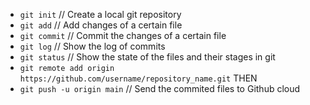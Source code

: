 

* `git init` // Create a local git repository
* `git add` // Add changes of a certain file
* `git commit` // Commit the changes of a certain file
* `git log` // Show the log of commits
* `git status` // Show the state of the files and their stages in git
* `git remote add origin https://github.com/username/repository_name.git`
THEN
* `git push -u origin main` // Send the commited files to Github cloud

